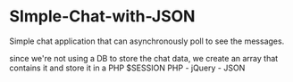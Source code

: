 # SImple-Chat-with-JSON

Simple chat application that can asynchronously poll to see the messages.

since we're not using a DB to store the chat data, we create an array that contains it and store it in a PHP $SESSION
PHP - jQuery - JSON
